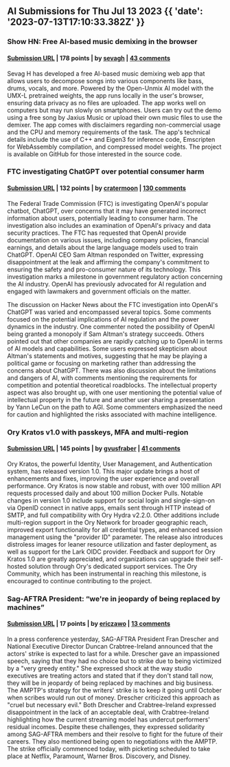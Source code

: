 ## AI Submissions for Thu Jul 13 2023 {{ 'date': '2023-07-13T17:10:33.382Z' }}

### Show HN: Free AI-based music demixing in the browser

#### [Submission URL](https://sevag.xyz/free-music-demixer/) | 178 points | by [sevagh](https://news.ycombinator.com/user?id=sevagh) | [43 comments](https://news.ycombinator.com/item?id=36707877)

Sevag H has developed a free AI-based music demixing web app that allows users to decompose songs into various components like bass, drums, vocals, and more. Powered by the Open-Unmix AI model with the UMX-L pretrained weights, the app runs locally in the user's browser, ensuring data privacy as no files are uploaded. The app works well on computers but may run slowly on smartphones. Users can try out the demo using a free song by Jaxius Music or upload their own music files to use the demixer. The app comes with disclaimers regarding non-commercial usage and the CPU and memory requirements of the task. The app's technical details include the use of C++ and Eigen3 for inference code, Emscripten for WebAssembly compilation, and compressed model weights. The project is available on GitHub for those interested in the source code.

### FTC investigating ChatGPT over potential consumer harm

#### [Submission URL](https://www.npr.org/2023/07/13/1187532997/ftc-investigating-chatgpt-over-potential-consumer-harm) | 132 points | by [cratermoon](https://news.ycombinator.com/user?id=cratermoon) | [130 comments](https://news.ycombinator.com/item?id=36717593)

The Federal Trade Commission (FTC) is investigating OpenAI's popular chatbot, ChatGPT, over concerns that it may have generated incorrect information about users, potentially leading to consumer harm. The investigation also includes an examination of OpenAI's privacy and data security practices. The FTC has requested that OpenAI provide documentation on various issues, including company policies, financial earnings, and details about the large language models used to train ChatGPT. OpenAI CEO Sam Altman responded on Twitter, expressing disappointment at the leak and affirming the company's commitment to ensuring the safety and pro-consumer nature of its technology. This investigation marks a milestone in government regulatory action concerning the AI industry. OpenAI has previously advocated for AI regulation and engaged with lawmakers and government officials on the matter.

The discussion on Hacker News about the FTC investigation into OpenAI's ChatGPT was varied and encompassed several topics. Some comments focused on the potential implications of AI regulation and the power dynamics in the industry. One commenter noted the possibility of OpenAI being granted a monopoly if Sam Altman's strategy succeeds. Others pointed out that other companies are rapidly catching up to OpenAI in terms of AI models and capabilities. Some users expressed skepticism about Altman's statements and motives, suggesting that he may be playing a political game or focusing on marketing rather than addressing the concerns about ChatGPT. There was also discussion about the limitations and dangers of AI, with comments mentioning the requirements for competition and potential theoretical roadblocks. The intellectual property aspect was also brought up, with one user mentioning the potential value of intellectual property in the future and another user sharing a presentation by Yann LeCun on the path to AGI. Some commenters emphasized the need for caution and highlighted the risks associated with machine intelligence.

### Ory Kratos v1.0 with passkeys, MFA and multi-region

#### [Submission URL](https://github.com/ory/kratos/releases/tag/v1.0.0) | 145 points | by [gvusfraber](https://news.ycombinator.com/user?id=gvusfraber) | [41 comments](https://news.ycombinator.com/item?id=36708907)

Ory Kratos, the powerful Identity, User Management, and Authentication system, has released version 1.0. This major update brings a host of enhancements and fixes, improving the user experience and overall performance. Ory Kratos is now stable and robust, with over 100 million API requests processed daily and about 100 million Docker Pulls. Notable changes in version 1.0 include support for social login and single-sign-on via OpenID connect in native apps, emails sent through HTTP instead of SMTP, and full compatibility with Ory Hydra v2.2.0. Other additions include multi-region support in the Ory Network for broader geographic reach, improved export functionality for all credential types, and enhanced session management using the "provider ID" parameter. The release also introduces distroless images for leaner resource utilization and faster deployment, as well as support for the Lark OIDC provider. Feedback and support for Ory Kratos 1.0 are greatly appreciated, and organizations can upgrade their self-hosted solution through Ory's dedicated support services. The Ory Community, which has been instrumental in reaching this milestone, is encouraged to continue contributing to the project.

### Sag-AFTRA President: “we're in jeopardy of being replaced by machines”

#### [Submission URL](https://deadline.com/2023/07/sag-aftra-fran-drescher-were-being-victimized-by-a-greedy-entity-1235437292/) | 17 points | by [ericzawo](https://news.ycombinator.com/user?id=ericzawo) | [13 comments](https://news.ycombinator.com/item?id=36716506)

In a press conference yesterday, SAG-AFTRA President Fran Drescher and National Executive Director Duncan Crabtree-Ireland announced that the actors' strike is expected to last for a while. Drescher gave an impassioned speech, saying that they had no choice but to strike due to being victimized by a "very greedy entity." She expressed shock at the way studio executives are treating actors and stated that if they don't stand tall now, they will be in jeopardy of being replaced by machines and big business. The AMPTP's strategy for the writers' strike is to keep it going until October when scribes would run out of money. Drescher criticized this approach as "cruel but necessary evil." Both Drescher and Crabtree-Ireland expressed disappointment in the lack of an acceptable deal, with Crabtree-Ireland highlighting how the current streaming model has undercut performers' residual incomes. Despite these challenges, they expressed solidarity among SAG-AFTRA members and their resolve to fight for the future of their careers. They also mentioned being open to negotiations with the AMPTP. The strike officially commenced today, with picketing scheduled to take place at Netflix, Paramount, Warner Bros. Discovery, and Disney.

